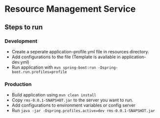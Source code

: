 # Resource Management Service

## Steps to run

### Development
* Create a seperate application-profile.yml file in resources directory.
* Add configurations to the file (Template is available in application-dev.yml)
* Run application with `mvn spring-boot:run -Dspring-boot.run.profiles=profile`

### Production
* Build application using `mvn clean install`
* Copy `rms-0.0.1-SNAPSHOT.jar` to the server you want to run.
* Add configurations to environment variables or config server
* Run `java -jar -Dspring.profiles.active=dev rms-0.0.1-SNAPSHOT.jar`